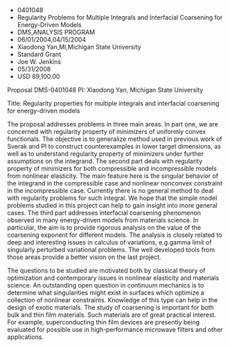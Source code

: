 
* 0401048
* Regularity Problems for Multiple Integrals and Interfacial Coarsening for Energy-Driven Models
* DMS,ANALYSIS PROGRAM
* 06/01/2004,04/15/2004
* Xiaodong Yan,MI,Michigan State University
* Standard Grant
* Joe W. Jenkins
* 05/31/2008
* USD 89,100.00

Proposal DMS-0401048 PI: Xiaodong Yan, Michigan State University

Title: Regularity properties for multiple integrals and interfacial coarsening
for energy-driven models

The proposal addresses problems in three main areas. In part one, we are
concerned with regularity property of minimizers of uniformly convex
functionals. The objective is to generalize method used in previous work of
Sverak and PI to construct counterexamples in lower target dimensions, as well
as to understand regularity property of minimizers under further assumptions on
the integrand. The second part deals with regularity property of minimizers for
both compressible and incompressible models from nonlinear elasticity. The main
feature here is the singular behavior of the integrand in the compressible case
and nonlinear nonconvex constraint in the incompressible case. Currently there
is no general method to deal with regularity problems for such integral. We hope
that the simple model problems studied in this project can help to gain insight
into more general cases. The third part addresses interfacial coarsening
phenomenon observed in many energy-driven models from materials science. In
particular, the aim is to provide rigorous analysis on the value of the
coarsening exponent for different models. The analysis is closely related to
deep and interesting issues in calculus of variations, e.g.gamma limit of
singularly perturbed variational problems. The well developed tools from those
areas provide a better vision on the last project.

The questions to be studied are motivated both by classical theory of
optimization and contemporary issues in nonlinear elasticity and materials
science. An outstanding open question in continuum mechanics is to determine
what singularities might exist in surfaces which optimize a collection of
nonlinear constraints. Knowledge of this type can help in the design of exotic
materials. The study of coarsening is important for both bulk and thin film
materials. Such materials are of great practical interest. For example,
superconducting thin film devices are presently being evaluated for possible use
in high-performance microwave filters and other applications.
